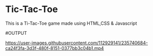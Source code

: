 # Tic-Tac-Toe

This is a Ti-Tac-Toe game made using HTML,CSS & Javascript 

#OUTPUT

https://user-images.githubusercontent.com/112929141/235740684-ca24f3fa-3d3f-480f-8151-0377bb3c04b1.mp4

